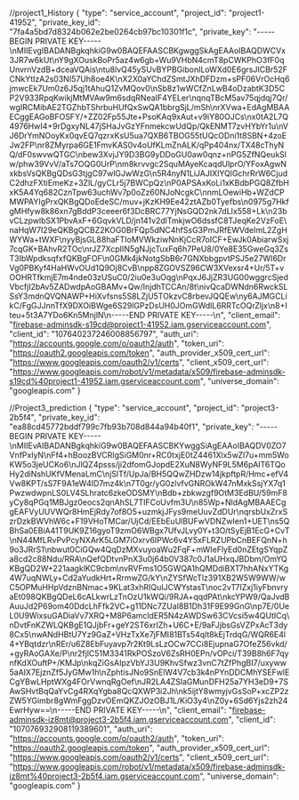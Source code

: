 //project1_History
{
  "type": "service_account",
  "project_id": "project1-41952",
  "private_key_id": "7fa4a5bd7d8324b062e2be0264cb97bc10301f1c",
  "private_key": "-----BEGIN PRIVATE KEY-----\nMIIEvgIBADANBgkqhkiG9w0BAQEFAASCBKgwggSkAgEAAoIBAQDWCVx3JR7w6kUt\nY9gXOuskBoPr5az4w6gb+Wu9VHbN4cmT8pCWKPhO3fF0qUnvrnVzdB+dceaVQAis\ntu8lvQ45ySUvBYPBGibonILoWXd0E6grsJICBr52FCNkYtIzA2s03NI57Uh8oe4K\nX2X0aYChdZSmtJXhDFDzm+sPF06VrOcHq6jmwcEk7Um0z6J5qj1tAhuQ1ZvMQov0\nSb8z1wWCfZnLwB4oDzabtK3D5CP2V933RpqKwikjMtMVAw9m6sdqRNeaIF4YELer\nqnqTBcM5av75qjdqj7Qr/wgIRCMibAE2TGZhbTShrbuHUfQxSwQA1bbrgSjL/mSh\nrXVwa+EdAgMBAAECggEAGoBFOSFY/+ZZ02Fp55Jte+PsoKAq9xAut+v9iY80OJCs\nx0tA2L7Q4976HwI4+9rDgxyNL47jSHaJvGzYFnmekcwUdQp/QkENMT7zvHYbYr1u\nVJ6DrYmNOoyKx0qvEQ7qzrxKsU5ua7QXB6TBOG55tUQcODni1t8SBN+4zoEJw2FP\nr8ZMyrpa6GE1FmvKAS0v4oUfKLmZnALK/qPp404nx/TX48cThyNQ/dF0swvwQTGC\nbew3XvjJY9D3BG9yDDoGU0aw0qnz+nPG5ZfNQeukSlw/phw39VvV/aTs7OQG0UrP\nm8krvvgc2SquMAyeKcaqdUlprO/YFoxAgwNxkbsVsQKBgQDsG3tjgC97wlGJwWzG\n5R4nyN1LiJAJIXIYQlGchrRrW6CjudC2dhzFXtiEmeKz+3ZlL/gyCLr5j7BWCpQz\nP0APSAxKoLi1xKBdbPGQ8ZfbHxK5A4Yq682CznTpw63uchWv7p0oZz60NJoNcgkC\nnmLOewiHb+WZdCPMWPAYIgPrxQKBgQDoEdeSC/muv+jKzKH9Ee42ztAZb0Tyefbs\n0975g7HkfgMHfyw8k86xn7gBddP3ceeer6f3DcBRC77YjNsGQD2nk7dLIx558+Lk\n23bvCLzpwlbSX1PbvAxF+6GqvkVLD/jn141v2dlTmkjwO6dssfC8TJeqKe2VzFoE\naHqW7I29eQKBgQCBZ2KOG0BrFQp5dNC4hfSsG3PmJRfEWVdeImL2ZgHWYWa+tWXF\nyyBjsGL88haFTIoMVWkziwNnKjCcR7oICF+EwJk0AbiarwSxj7cqGK+BAhvR2TOc\nrJZ7XcpIIN5gNJjcTuxFq6h7PeU8/0Ye8E35GweGq3ZsT3IbWpdksqfxfQKBgFOF\n0GMk4jkNotgSbB6r7GNXbbgpvtPSJ5e27WI6DrVg0PBKyf4HaHWvOUd1Q9Oj8CvB\npp8ZGOVSZ96CW3XVexsr4+Ur/5T+vOOHRTfkmjE7m4nde03zUSuC0/2iu0e3uOqg\nPqxJ6JjZR3UG00wggrcSjedVbcfjI2bAv5ZADwdpAoGBAMv+Qw/InjdhTCCAn/8t\nivQcaDWNdn6RwckSLSsY3mdnQVQNAWP+HiXvfsns5S8LZjU5TOkzvC8rbevJQQEw\ny6AJMGCLikC/FgGJJnnTfX9DXOiBWge6S29lGPzDsUH0JOmGWdlL6RRTcOQrZljx\n8+Iteu+5t3A7YDo6Kn5MnjlN\n-----END PRIVATE KEY-----\n",
  "client_email": "firebase-adminsdk-s19cd@project1-41952.iam.gserviceaccount.com",
  "client_id": "107640237246008856797",
  "auth_uri": "https://accounts.google.com/o/oauth2/auth",
  "token_uri": "https://oauth2.googleapis.com/token",
  "auth_provider_x509_cert_url": "https://www.googleapis.com/oauth2/v1/certs",
  "client_x509_cert_url": "https://www.googleapis.com/robot/v1/metadata/x509/firebase-adminsdk-s19cd%40project1-41952.iam.gserviceaccount.com",
  "universe_domain": "googleapis.com"
}

//Project3_prediction
{
  "type": "service_account",
  "project_id": "project3-2b5f4",
  "private_key_id": "ea88cd45772bddf799c7fb93b708d844a94b40f1",
  "private_key": "-----BEGIN PRIVATE KEY-----\nMIIEvAIBADANBgkqhkiG9w0BAQEFAASCBKYwggSiAgEAAoIBAQDV0ZO7VnfPxlyN\nFf4+hBoozBVCRIgSiGM0nr+RC0txjE0tZ4461Xlx5wZl7u+mm5WoKW5o3jeUCKo6\nJlQZ4psss/ji2dfomGJopdE2XuN8WyNF9L5M6pAIT6TQoHy2diNshUKfVMenaLmC\njSlTf/UpJa/BH5QQwZHDzw14jkpftpR/Hmc+efV4Vw8KPT/sS7F9A1eW4ID7mz4k\n7T0gr/yG0zlvfvGNROkW47nMxkSsjYX7q1PwzwdwpnLS0LV4SLhratc6zkeODSMY\nBdb+zbkwzgf9OtM3EdBU/59mF8yCy8qPGq1MBJgz0eocs2qnAhSL7TIFCoUvfm3U\n85Wp+NldAgMBAAECggEAFVyUUVWQr8HmEjRdy7of8O5+uzmkjJFys9meUuvZdDUr\nqrsbUxZrxSzrDzkBWVhW6c+F19VHoTMCar/UjCd/EEbEuUlBUFwVDNZwIen1+UET\ns5QBhSa0EBiA41T9UK9Z16gyoT9zmO6WBgx7UfvJLvy0Y+t3O/tSyEjB1EcG+CvT\nN44MfLRvPvPcyNXArK5LGM7iOxrv6IPWc6v4Y5xFLRZUPbCnBEFQnN+h9o3JRrS1\nbwut0CiGQw4QqDzMXvuyoaWu2FqF+mWIeFlyEd0nZEtgSYqpZa8cd2c88Ndu/RRA\nQefQDtvnPnX3u0j64b0V387c0J1aUHxqJBDbm/OmYQKBgQD2W+221aagklKC9cbm\nvRVFms1O5GWQA1hQMDdiBXT7hhANxYTKg4W7uqNWLy+Cd2aYudkHrt+RrmwZG/kY\nZYSfWcTlz391XB2W5W9WW/wC5OPMuHHpVdznBNmac+9KLat3xhRIQuIJCWYstasT\noc2vT7IZxj1iyFbnvryaEt098QKBgQDeL6cALkwrLzTnOzU1kWQi/9RJA+qqdPAt\nkcYPW9/QaJvdBAuuJd2P69om40DdcLhFfk2VC+g11DNc7ZUaI8B1Dh31F9E99GnG\np7E/0UeL0U9WixsuGADiaVv7XRQ+M8P6amcldER5N4zAWDSw63CVcsi5w4QUtICq\nDvtFnKZWLQKBgE1QJjbFr+geY2ST6xrIZh+U6C+E/9aFJjbsGsVZPxAcT3dy8Cx5\nwANdHBtU7Yz9GaZ+VHzTxXe7jFMI81BTs54qlt8kEjTrdqG/WQR6E4l4+YBqtdzr\nREr/u6Z8EbFuyavp7r2Kt9LsLzOCw7CCi8EjupnaG7OfeZ56vkd/+gyRAoGAXe/P\nr2fjlC51M3341RkPOSzoV6ZsRH0EPn/vOPci/T39B8h6F7qynfKdXOuftP+/KMJp\nkqZiGsAIpzVbYJ3U9KhvSfwz3vnC7tZfPhgBI7/uxyww5aAIX7EjznZf5JyGMw1h\nZphtisJNo9SnElW4V7cb3k4nPYnDDCMhYSEFwlECgYBwLHptWXg4FOrVwnqRgOef\nJR2LA4ZSlaGMunDFH25a7YH3eD9+7SAwSHvtBqQaYvCg4RXqYgba8QcQXWP3i2Jh\nk5ijtY8wmyjvGsSoP+xcZP2zZW5YGimbr8gWmFggDzvOEmQKZJOzOBJ1L/KiO3y4\nZ0y+6Sd6Yjs2zh24EwrHyw==\n-----END PRIVATE KEY-----\n",
  "client_email": "firebase-adminsdk-iz8mt@project3-2b5f4.iam.gserviceaccount.com",
  "client_id": "107076932908119389601",
  "auth_uri": "https://accounts.google.com/o/oauth2/auth",
  "token_uri": "https://oauth2.googleapis.com/token",
  "auth_provider_x509_cert_url": "https://www.googleapis.com/oauth2/v1/certs",
  "client_x509_cert_url": "https://www.googleapis.com/robot/v1/metadata/x509/firebase-adminsdk-iz8mt%40project3-2b5f4.iam.gserviceaccount.com",
  "universe_domain": "googleapis.com"
}

